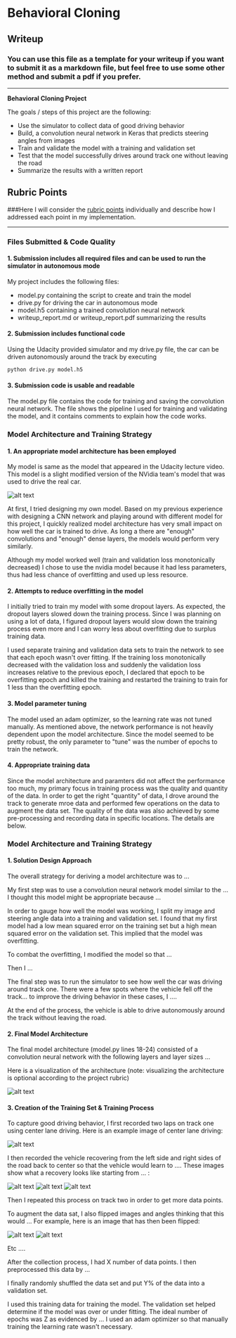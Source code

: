 # **Behavioral Cloning** 

## Writeup

### You can use this file as a template for your writeup if you want to submit it as a markdown file, but feel free to use some other method and submit a pdf if you prefer.

---

**Behavioral Cloning Project**

The goals / steps of this project are the following:
* Use the simulator to collect data of good driving behavior
* Build, a convolution neural network in Keras that predicts steering angles from images
* Train and validate the model with a training and validation set
* Test that the model successfully drives around track one without leaving the road
* Summarize the results with a written report


[//]: # (Image References)

[image1]: ./examples/placeholder.png "Model Visualization"
[image2]: ./examples/placeholder.png "Grayscaling"
[image3]: ./examples/placeholder_small.png "Recovery Image"
[image4]: ./examples/placeholder_small.png "Recovery Image"
[image5]: ./examples/placeholder_small.png "Recovery Image"
[image6]: ./examples/placeholder_small.png "Normal Image"
[image7]: ./examples/placeholder_small.png "Flipped Image"

## Rubric Points
###Here I will consider the [rubric points](https://review.udacity.com/#!/rubrics/432/view) individually and describe how I addressed each point in my implementation.  

---
### Files Submitted & Code Quality

#### 1. Submission includes all required files and can be used to run the simulator in autonomous mode

My project includes the following files:
* model.py containing the script to create and train the model
* drive.py for driving the car in autonomous mode
* model.h5 containing a trained convolution neural network 
* writeup_report.md or writeup_report.pdf summarizing the results

#### 2. Submission includes functional code
Using the Udacity provided simulator and my drive.py file, the car can be driven autonomously around the track by executing 
```sh
python drive.py model.h5
```

#### 3. Submission code is usable and readable

The model.py file contains the code for training and saving the convolution neural network. The file shows the pipeline I used for training and validating the model, and it contains comments to explain how the code works.

### Model Architecture and Training Strategy

#### 1. An appropriate model architecture has been employed

My model is same as the model that appeared in the Udacity lecture video. This model is a slight modified version of the NVidia team's model that was used to drive the real car. 

![alt text][image1]

At first, I tried designing my own model. Based on my previous experience with designing a CNN network and playing around with different model for this project, I quickly realized model architecture has very small impact on how well the car is trained to drive. As long a there are "enough" convolutions and "enough" dense layers, the models would perform very similarly. 

Although my model worked well (train and validation loss monotonically decreased) I chose to use the nvidia model because it had less parameters, thus had less chance of overfitting and used up less resource.

#### 2. Attempts to reduce overfitting in the model

I initially tried to train my model with some dropout layers. As expected, the dropout layers slowed down the training process. Since I was planning on using a lot of data, I figured dropout layers would slow down the training process even more and I can worry less about overfitting due to surplus training data.

I used separate training and validation data sets to train the network to see that each epoch wasn't over fitting. If the training loss monotonically decreased  with the validation loss and suddenly the validation loss increases relative to the previous epoch, I declared that epoch to be overfitting epoch and killed the training and restarted the training to train for 1 less than the overfitting epoch. 

#### 3. Model parameter tuning

The model used an adam optimizer, so the learning rate was not tuned manually.
As mentioned above, the network performance is not heavily dependent upon the model architecture. Since the model seemed to be pretty robust, the only parameter to "tune" was the number of epochs to train the network. 

#### 4. Appropriate training data

Since the model architecture and paramters did not affect the performance too much, my primary focus in training process was the quality and quantity of the data. In order to get the right "quantity" of data, I drove around the track to generate mroe data and performed few operations on the data to augment the data set. The quality of the data was also achieved by some pre-processing and recording data in specific locations. The details are below. 

### Model Architecture and Training Strategy

#### 1. Solution Design Approach

The overall strategy for deriving a model architecture was to ...

My first step was to use a convolution neural network model similar to the ... I thought this model might be appropriate because ...

In order to gauge how well the model was working, I split my image and steering angle data into a training and validation set. I found that my first model had a low mean squared error on the training set but a high mean squared error on the validation set. This implied that the model was overfitting. 

To combat the overfitting, I modified the model so that ...

Then I ... 

The final step was to run the simulator to see how well the car was driving around track one. There were a few spots where the vehicle fell off the track... to improve the driving behavior in these cases, I ....

At the end of the process, the vehicle is able to drive autonomously around the track without leaving the road.

#### 2. Final Model Architecture

The final model architecture (model.py lines 18-24) consisted of a convolution neural network with the following layers and layer sizes ...

Here is a visualization of the architecture (note: visualizing the architecture is optional according to the project rubric)

![alt text][image1]

#### 3. Creation of the Training Set & Training Process

To capture good driving behavior, I first recorded two laps on track one using center lane driving. Here is an example image of center lane driving:

![alt text][image2]

I then recorded the vehicle recovering from the left side and right sides of the road back to center so that the vehicle would learn to .... These images show what a recovery looks like starting from ... :

![alt text][image3]
![alt text][image4]
![alt text][image5]

Then I repeated this process on track two in order to get more data points.

To augment the data sat, I also flipped images and angles thinking that this would ... For example, here is an image that has then been flipped:

![alt text][image6]
![alt text][image7]

Etc ....

After the collection process, I had X number of data points. I then preprocessed this data by ...


I finally randomly shuffled the data set and put Y% of the data into a validation set. 

I used this training data for training the model. The validation set helped determine if the model was over or under fitting. The ideal number of epochs was Z as evidenced by ... I used an adam optimizer so that manually training the learning rate wasn't necessary.
